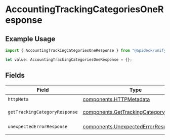 # AccountingTrackingCategoriesOneResponse

## Example Usage

```typescript
import { AccountingTrackingCategoriesOneResponse } from "@apideck/unify/models/operations";

let value: AccountingTrackingCategoriesOneResponse = {};
```

## Fields

| Field                                                                                            | Type                                                                                             | Required                                                                                         | Description                                                                                      |
| ------------------------------------------------------------------------------------------------ | ------------------------------------------------------------------------------------------------ | ------------------------------------------------------------------------------------------------ | ------------------------------------------------------------------------------------------------ |
| `httpMeta`                                                                                       | [components.HTTPMetadata](../../models/components/httpmetadata.md)                               | :heavy_check_mark:                                                                               | N/A                                                                                              |
| `getTrackingCategoryResponse`                                                                    | [components.GetTrackingCategoryResponse](../../models/components/gettrackingcategoryresponse.md) | :heavy_minus_sign:                                                                               | Tracking category                                                                                |
| `unexpectedErrorResponse`                                                                        | [components.UnexpectedErrorResponse](../../models/components/unexpectederrorresponse.md)         | :heavy_minus_sign:                                                                               | Unexpected error                                                                                 |